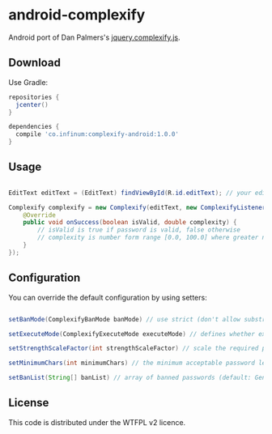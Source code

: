 # android-complexify

Android port of Dan Palmers's [jquery.complexify.js](https://github.com/danpalmer/jquery.complexify.js/).

## Download

Use Gradle:

```gradle
repositories {
  jcenter()
}

dependencies {
  compile 'co.infinum:complexify-android:1.0.0'
}
```

## Usage

``` java

EditText editText = (EditText) findViewById(R.id.editText); // your editText where you want to check password complexity as user writes

Complexify complexify = new Complexify(editText, new ComplexifyListener() {
    @Override
    public void onSuccess(boolean isValid, double complexity) {
        // isValid is true if password is valid, false otherwise
        // complexity is number form range [0.0, 100.0] where greater number represents greater complexity
    }
});

```

## Configuration

You can override the default configuration by using setters:

``` java

setBanMode(ComplexifyBanMode banMode) // use strict (don't allow substrings of banned passwords) or loose (only ban exact matches) comparisons for banned passwords. (default: ComplexifyBanMode.STRICT)

setExecuteMode(ComplexifyExecuteMode executeMode) // defines whether execution is synchronous or asynchronous. (default: ComplexifyExecuteMode.SYNC)

setStrengthScaleFactor(int strengthScaleFactor) // scale the required password strength (higher numbers require a more complex password) (default: 1)

setMinimumChars(int minimumChars) // the minimum acceptable password length (default: 8)

setBanList(String[] banList) // array of banned passwords (default: Generated from 500 worst passwords and 370 Banned Twitter lists found <a href="http://www.skullsecurity.org/wiki/index.php/Passwords">here</a>)

```

## License

This code is distributed under the WTFPL v2 licence.
